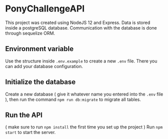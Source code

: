 # PonyChallengeAPI

This project was created using NodeJS 12 and Express.
Data is stored inside a postgreSQL database.
Communication with the database is done through sequelize ORM.

## Environment variable

Use the structure inside `.env.example` to create a new `.env` file. There you can add your database configuration.

## Initialize the database

Create a new database ( give it whatever name you entered into the `.env` file ), then run the command
`npm run db:migrate` to migrate all tables.

## Run the API

( make sure to run `npm install` the first time you set up the project )
Run `npm start` to start the server.
